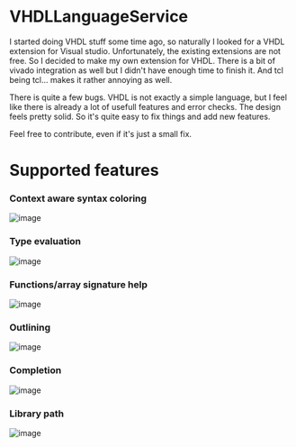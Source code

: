 # VHDLLanguageService
I started doing VHDL stuff some time ago, so naturally I looked for a VHDL extension for Visual studio. Unfortunately, the existing extensions are not free. So I decided to make my own extension for VHDL.
There is a bit of vivado integration as well but I didn't have enough time to finish it. And tcl being tcl... makes it rather annoying as well.

There is quite a few bugs. VHDL is not exactly a simple language, but I feel like there is already a lot of usefull features and error checks. The design feels pretty solid. So it's quite easy to fix things and add new features.

Feel free to contribute, even if it's just a small fix.

# Supported features

### Context aware syntax coloring
![image](https://user-images.githubusercontent.com/99695100/170562106-6179298e-eee7-4754-8d9f-2608d36242fa.png)

### Type evaluation
![image](https://user-images.githubusercontent.com/99695100/170529491-b065ba62-2b4a-4488-93b2-162a671f5519.png)

### Functions/array signature help
![image](https://user-images.githubusercontent.com/99695100/170529609-3f8b7c77-8250-4f2e-b129-5d8514972a9d.png)

### Outlining
![image](https://user-images.githubusercontent.com/99695100/170530029-097eb58d-2624-49ae-b855-b32bf69fbd06.png)

### Completion
![image](https://user-images.githubusercontent.com/99695100/170561963-0508ed3e-3cc8-428a-8e05-5288629e9820.png)

### Library path
![image](https://user-images.githubusercontent.com/99695100/170562949-82136cd0-264b-438a-a401-9262d5fc081d.png)
